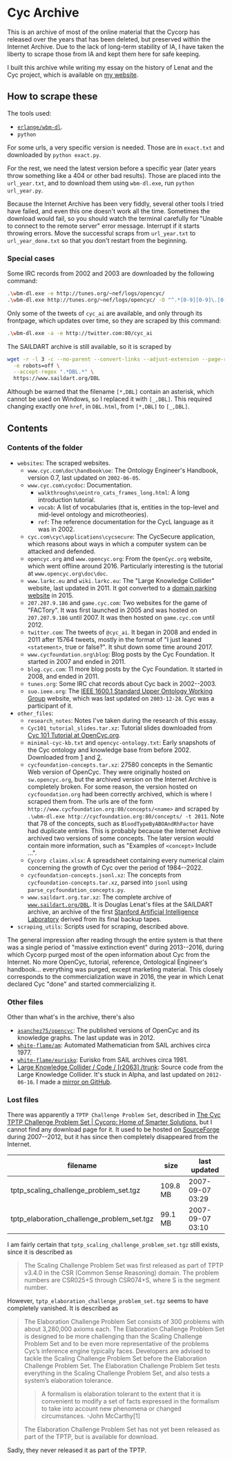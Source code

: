 # Cyc Archive

This is an archive of most of the online material that the Cycorp has released over the years that has been deleted, but preserved within the Internet Archive. Due to the lack of long-term stability of IA, I have taken the liberty to scrape those from IA and kept them here for safe keeping.

I built this archive while writing my essay on the history of Lenat and the Cyc project, which is available on [my website](https://yuxi-liu-wired.github.io/essays/posts/cyc/).

## How to scrape these

The tools used:

* [`erlange/wbm-dl`](https://github.com/erlange/wbm-dl/tree/master).
* `python`

For some urls, a very specific version is needed. Those are in `exact.txt` and downloaded by `python exact.py`.

For the rest, we need the latest version before a specific year (later years throw something like a 404 or other bad results). Those are placed into the `url_year.txt`, and to download them using `wbm-dl.exe`, run `python url_year.py`.

Because the Internet Archive has been very fiddly, several other tools I tried have failed, and even this one doesn't work all the time. Sometimes the download would fail, so you should watch the terminal carefully for "Unable to connect to the remote server" error message. Interrupt if it starts throwing errors. Move the successful scraps from `url_year.txt` to `url_year_done.txt` so that you don't restart from the beginning.

### Special cases

Some IRC records from 2002 and 2003 are downloaded by the following command:

```sh
.\wbm-dl.exe -e http://tunes.org/~nef/logs/opencyc/
.\wbm-dl.exe http://tunes.org/~nef/logs/opencyc/ -O "^.*[0-9][0-9]\.[0-9][0-9]\.[0-9][0-9]$"
```

Only some of the tweets of `cyc_ai` are available, and only through its frontpage, which updates over time, so they are scraped by this command:

```sh
.\wbm-dl.exe -a -e http://twitter.com:80/cyc_ai
```

The SAILDART archive is still available, so it is scraped by 

```sh
wget -r -l 3 -c --no-parent --convert-links --adjust-extension --page-requisites \
  -e robots=off \
  --accept-regex ".*DBL.*" \
  https://www.saildart.org/DBL
```

Although be warned that the filename `[*,DBL]` contain an asterisk, which cannot be used on Windows, so I replaced it with `[_,DBL]`. This required changing exactly one `href`, in `DBL.html`, from `[*,DBL]` to `[_,DBL]`.

## Contents

### Contents of the folder

* `websites`: The scraped websites.
  * `www.cyc.com\doc\handbook\oe`: The Ontology Engineer's Handbook, version 0.7, last updated on `2002-06-05`.
  * `www.cyc.com\cycdoc`: Documentation.
    * `walkthroughs\oeintro_cats_frames_long.html`: A long introduction tutorial.
    * `vocab`: A list of vocabularies (that is, entities in the top-level and mid-level ontology and microtheories).
    * `ref`: The reference documentation for the CycL language as it was in 2002.
  * `cyc.com\cyc\applications\cycsecure`: The CycSecure application, which reasons about ways in which a computer system can be attacked and defended.
  * `opencyc.org` and `www.opencyc.org`: From the `OpenCyc.org` website, which went offline around 2016. Particularly interesting is the tutorial at `www.opencyc.org\doc\doc`.
  * `www.larkc.eu` and `wiki.larkc.eu`: The "Large Knowledge Collider" website, last updated in 2011. It got converted to a [domain parking website](https://en.wikipedia.org/wiki/Domain_parking) in 2015.
  * `207.207.9.186` and `game.cyc.com`: Two websites for the game of "FACTory". It was first launched in 2005 and was hosted on `207.207.9.186` until 2007. It was then hosted on `game.cyc.com` until 2012.
  * `twitter.com`: The tweets of `@cyc_ai`. It began in 2008 and ended in 2011 after 15764 tweets, mostly in the format of "I just leaned `<statement>`, true or false?". It shut down some time around 2017.
  * `www.cycfoundation.org\blog`: Blog posts by the Cyc Foundation. It started in 2007 and ended in 2011.
  * `blog.cyc.com`: 11 more blog posts by the Cyc Foundation. It started in 2008, and ended in 2011.
  * `tunes.org`: Some IRC chat records about Cyc back in 2002--2003.
  * `suo.ieee.org`: The [IEEE 1600.1 Standard Upper Ontology Working Group](https://web.archive.org/web/20080523023923/http://suo.ieee.org/) website, which was last updated on `2003-12-28`. Cyc was a participant of it.
* `other_files`:
  * `research_notes`: Notes I've taken during the research of this essay.
  * `Cyc101_tutorial_slides.tar.xz`: Tutorial slides downloaded from [Cyc 101 Tutorial at OpenCyc.org](https://web.archive.org/web/20120409060356/http://opencyc.org/doc/tut/?expand_all=1).
  * `minimal-cyc-kb.txt` and `opencyc-ontology.txt`: Early snapshots of the Cyc ontology and knowledge base from before 2002. Downloaded from [1](https://web.archive.org/web/20070309111053/http://www.cyc.com:80/SUO/minimal-cyc-kb.txt) and [2](https://web.archive.org/web/20130115202515/http://www.cyc.com:80/SUO/opencyc-ontology.txt).
  * `cycfoundation-concepts.tar.xz`: 27580 concepts in the Semantic Web version of OpenCyc. They were originally hosted on `sw.opencyc.org`, but the archived version on the Internet Archive is completely broken. For some reason, the version hosted on `cycfoundation.org` had been correctly archived, which is where I scraped them from. The urls are of the form `http://www.cycfoundation.org:80/concepts/<name>` and scraped by `.\wbm-dl.exe http://cycfoundation.org:80/concepts/ -t 2011`. Note that 78 of the concepts, such as `BloodTypeByABOAndRhFactor` have had duplicate entries. This is probably because the Internet Archive archived two versions of some concepts. The later version would contain more information, such as "Examples of `<concept>` Include ...".
  * `Cycorp claims.xlsx`: A spreadsheet containing every numerical claim concerning the growth of Cyc over the period of 1984--2022.
  * `cycfoundation-concepts.jsonl.xz`: The concepts from `cycfoundation-concepts.tar.xz`, parsed into `jsonl` using `parse_cycfoundation_concepts.py`.
  * `www.saildart.org.tar.xz`: The complete archive of [`www.saildart.org/DBL`](https://www.saildart.org/DBL). It is Douglas Lenat's files at the SAILDART archive, an archive of the first [Stanford Artificial Intelligence Laboratory](https://en.wikipedia.org/wiki/Stanford_Artificial_Intelligence_Laboratory) derived from its final backup tapes.
* `scraping_utils`: Scripts used for scraping, described above.

The general impression after reading through the entire system is that there was a single period of "massive extinction event" during 2013--2016, during which Cycorp purged most of the open information about Cyc from the Internet. No more OpenCyc, tutorial, reference, Ontological Engineer's handbook... everything was purged, except marketing material. This closely corresponds to the commercialization wave in 2016, the year in which Lenat declared Cyc "done" and started commercializing it.

### Other files

Other than what's in the archive, there's also

* [`asanchez75/opencyc`](https://github.com/asanchez75/opencyc): The published versions of OpenCyc and its knowledge graphs. The last update was in 2012.
* [`white-flame/am`](https://github.com/white-flame/am): Automated Mathematician from SAIL archives circa 1977.
* [`white-flame/eurisko`](https://github.com/white-flame/eurisko): Eurisko from SAIL archives circa 1981.
* [Large Knowledge Collider / Code / [r2063] /trunk](https://sourceforge.net/p/larkc/code/HEAD/tree/trunk/): Source code from the Large Knowledge Collider. It's stuck in Alpha, and last updated on `2012-06-16`. I made a [mirror on GitHub](https://github.com/yuxi-liu-wired/Large-Knowledge-Collider-archive).

### Lost files

There was apparently a `TPTP Challenge Problem Set`, described in [The Cyc TPTP Challenge Problem Set | Cycorp: Home of Smarter Solutions](https://web.archive.org/web/20160811204509/http://www.cyc.com/resource/tptp-challenge-set/), but I cannot find any download page for it. It used to be hosted on [SourceForge](https://web.archive.org/web/20120216055329/http://sourceforge.net/projects/opencyc/files/TPTP%20Challenge%20Problem%20Set/) during 2007--2012, but it has since then completely disappeared from the Internet.

| filename | size | last updated |
|----|----|----|
| tptp_scaling_challenge_problem_set.tgz | 109.8 MB | 2007-09-07 03:29 |
| tptp_elaboration_challenge_problem_set.tgz | 99.1 MB | 2007-09-07 03:10 |

I am fairly certain that `tptp_scaling_challenge_problem_set.tgz` still exists, since it is described as

> The Scaling Challenge Problem Set was first released as part of TPTP v3.4.0 in the CSR (Common Sense Reasoning) domain. The problem numbers are CSR025+S through CSR074+S, where S is the segment number.

However, `tptp_elaboration_challenge_problem_set.tgz` seems to have completely vanished. It is described as

> The Elaboration Challenge Problem Set consists of 300 problems with about 3,280,000 axioms each. The Elaboration Challenge Problem Set is designed to be more challenging than the Scaling Challenge Problem Set and to be even more representative of the problems Cyc’s inference engine typically faces. Developers are advised to tackle the Scaling Challenge Problem Set before the Elaboration Challenge Problem Set. The Elaboration Challenge Problem Set tests everything in the Scaling Challenge Problem Set, and also tests a system’s elaboration tolerance.
>
> > A formalism is elaboration tolerant to the extent that it is convenient to modify a set of facts expressed in the formalism to take into account new phenomena or changed circumstances. -John McCarthy[1]
>
> The Elaboration Challenge Problem Set has not yet been released as part of the TPTP, but is available for download.

Sadly, they never released it as part of the TPTP.
